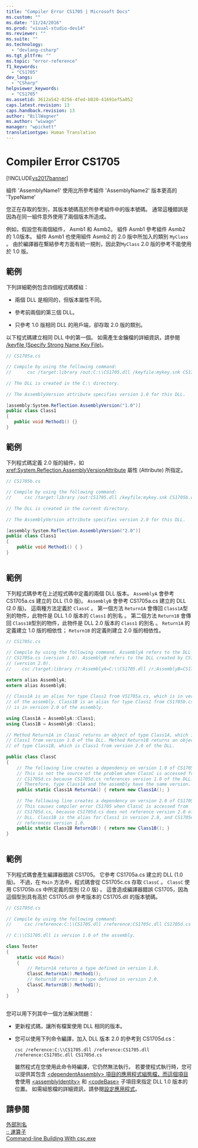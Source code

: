 ```yaml
---
title: "Compiler Error CS1705 | Microsoft Docs"
ms.custom: ""
ms.date: "11/24/2016"
ms.prod: "visual-studio-dev14"
ms.reviewer: ""
ms.suite: ""
ms.technology: 
  - "devlang-csharp"
ms.tgt_pltfrm: ""
ms.topic: "error-reference"
f1_keywords: 
  - "CS1705"
dev_langs: 
  - "CSharp"
helpviewer_keywords: 
  - "CS1705"
ms.assetid: 3612a542-0256-4fed-b020-41691ef5a052
caps.latest.revision: 13
caps.handback.revision: 13
author: "BillWagner"
ms.author: "wiwagn"
manager: "wpickett"
translationtype: Human Translation
---
```

# Compiler Error CS1705
[!INCLUDE[vs2017banner](../../../csharp/includes/vs2017banner.md)]

組件 'AssemblyName1' 使用比所參考組件 'AssemblyName2' 版本更高的 'TypeName'  
  
 您正在存取的型別，其版本號碼高於所參考組件中的版本號碼。  通常這種錯誤是因為在同一組件意外使用了兩個版本所造成。  
  
 例如，假設您有兩個組件， Asmb1 和 Asmb2。  組件 Asmb1 參考組件 Asmb2 的 1.0版本。  組件 Asmb1 也使用組件 Asmb2 的 2.0 版中所加入的類別 `MyClass` 。  由於編譯器在繫結參考方面有統一規則，因此對`MyClass` 2.0 版的參考不能使用於 1.0 版。  
  
## 範例  
 下列詳細範例包含四個程式碼模組：  
  
-   兩個 DLL 是相同的，但版本屬性不同。  
  
-   參考前兩個的第三個 DLL。  
  
-   只參考 1.0 版相同 DLL 的用戶端，卻存取 2.0 版的類別。  
  
 以下程式碼建立相同 DLL 中的第一個。  如需產生金鑰檔的詳細資訊，請參閱 [\/keyfile \(Specify Strong Name Key File\)](../../../csharp/language-reference/compiler-options/keyfile-compiler-option.md)。  
  
```c#  
// CS1705a.cs  
  
// Compile by using the following command:   
//      csc /target:library /out:C:\\CS1705.dll /keyfile:mykey.snk CS1705a.cs  
  
// The DLL is created in the C:\ directory.  
  
// The AssemblyVersion attribute specifies version 1.0 for this DLL.  
  
[assembly:System.Reflection.AssemblyVersion("1.0")]  
public class Class1   
{  
   public void Method1() {}  
}  
```  
  
## 範例  
 下列程式碼定義 2.0 版的組件，如 <xref:System.Reflection.AssemblyVersionAttribute> 屬性 \(Attribute\) 所指定。  
  
```c#  
// CS1705b.cs  
  
// Compile by using the following command:   
//     csc /target:library /out:CS1705.dll /keyfile:mykey.snk CS1705b.cs  
  
// The DLL is created in the current directory.  
  
// The AssemblyVersion attribute specifies version 2.0 for this DLL.  
  
[assembly:System.Reflection.AssemblyVersion("2.0")]  
public class Class1  
{  
    public void Method1() { }  
}  
  
```  
  
## 範例  
 下列程式碼參考在上述程式碼中定義的兩個 DLL 版本。  `AssemblyA` 會參考 CS1705a.cs 建立的 DLL \(1.0 版\)。  `AssemblyB` 會參考 CS1705a.cs 建立的 DLL \(2.0 版\)。  這兩種方法定義於 `ClassC` 。  第一個方法 `Return1A` 會傳回 `Class1A`型別的物件，此物件是 DLL 1.0 版本的 `Class1` 的別名 。  第二個方法 `Return1B` 會傳回 `Class1B`型別的物件，此物件是 DLL 2.0 版本的 `Class1` 的別名 。  `Return1A` 的定義建立 1.0 版的相依性； `Return1B` 的定義則建立 2.0 版的相依性。  
  
```c#  
// CS1705c.cs  
  
// Compile by using the following command. AssemblyA refers to the DLL created by  
// CS1705a.cs (version 1.0). AssemblyB refers to the DLL created by CS1705b.cs  
// (version 2.0).  
//    csc /target:library /r:AssemblyA=C:\\CS1705.dll /r:AssemblyB=CS1705.dll CS1705c.cs  
  
extern alias AssemblyA;  
extern alias AssemblyB;  
  
// Class1A is an alias for type Class1 from VS1705a.cs, which is in version 1.0   
// of the assembly. Class1B is an alias for type Class1 from CS1705b.cs, which  
// is in version 2.0 of the assembly.  
  
using Class1A = AssemblyA::Class1;  
using Class1B = AssemblyB::Class1;  
  
// Method Return1A in ClassC returns an object of type Class1A, which is  
// Class1 from version 1.0 of the DLL. Method Return1B returns an object  
// of type Class1B, which is Class1 from version 2.0 of the DLL.  
  
public class ClassC  
{  
    // The following line creates a dependency on version 1.0 of CS1705.dll.  
    // This is not the source of the problem when ClassC is accessed from  
    // CS1705d.cs because CS1705d.cs references version 1.0 of the DLL.   
    // Therefore, type Class1A and the assembly have the same version.  
    public static Class1A Return1A() { return new Class1A(); }  
  
    // The following line creates a dependency on version 2.0 of CS1705.dll.  
    // This causes compiler error CS1705 when ClassC is accessed from     
    // CS1705d.cs, because CS1705d.cs does not reference version 2.0 of the   
    // DLL. Class1B is the alias for Class1 in version 2.0, and CS1705d.cs   
    // references version 1.0.  
    public static Class1B Return1B() { return new Class1B(); }  
}  
  
```  
  
## 範例  
 下列程式碼會產生編譯器錯誤 CS1705。  它參考 CS1705a.cs 建立的 DLL \(1.0 版\)。  不過，在 `Main` 方法中，程式碼會從 CS1705c.cs 存取 `ClassC` 。  `ClassC` 使用 CS1705b.cs 中所定義的型別 \(2.0 版\) 。  這會造成編譯器錯誤 CS1705，因為這個型別具有高於 CS1705.dll 參考版本的 CS1705.dll 的版本號碼。  
  
```c#  
// CS1705d.cs  
  
// Compile by using the following command:  
//     csc /reference:C:\\CS1705.dll /reference:CS1705c.dll CS1705d.cs  
  
// C:\\CS1705.dll is version 1.0 of the assembly.  
  
class Tester   
{  
    static void Main()  
    {  
        // Return1A returns a type defined in version 1.0.  
        ClassC.Return1A().Method1();  
        // Return1B returns a type defined in version 2.0.  
        ClassC.Return1B().Method1();  
    }  
}  
  
```  
  
 您可以用下列其中一個方法解決問題：  
  
-   更新程式碼，讓所有檔案使用 DLL 相同的版本。  
  
-   您可以使用下列命令編譯，加入 DLL 版本 2.0 的參考到 CS1705d.cs：  
  
     `csc /reference:C:\\CS1705.dll /reference:CS1705.dll /reference:CS1705c.dll CS1705d.cs`  
  
     雖然程式在您使用此命令時編譯，它仍然無法執行。  若要使程式執行時，您可以提供其包含 [\<dependentAssembly\> 項目的應用程式組態檔，而這個項目](../Topic/%3CdependentAssembly%3E%20Element.md) 會使用 [\<assemblyIdentity\>](../Topic/%3CassemblyIdentity%3E%20Element%20for%20%3Cruntime%3E.md) 和 [\<codeBase\>](../Topic/%3CcodeBase%3E%20Element.md) 子項目來指定 DLL 1.0 版本的位置。  如需組態檔的詳細資訊，請參閱[設定應用程式](../Topic/Configuring%20Apps%20by%20using%20Configuration%20Files.md)。  
  
## 請參閱  
 [外部別名](../../../csharp/language-reference/keywords/extern-alias.md)   
 [:: 運算子](../../../csharp/language-reference/operators/namespace-alias-qualifer.md)   
 [Command\-line Building With csc.exe](../../../csharp/language-reference/compiler-options/command-line-building-with-csc-exe.md)